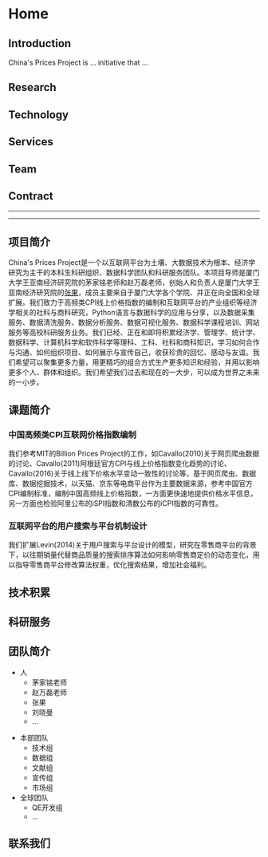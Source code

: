 # Home

## Introduction

China's Prices Project is ... initiative that ...


## Research


## Technology


## Services


## Team


## Contract

-----
-----

## 项目简介

China's Prices Project是一个以互联网平台为土壤、大数据技术为根本、经济学研究为主干的本科生科研组织、数据科学团队和科研服务团队。本项目导师是厦门大学王亚南经济研究院的茅家铭老师和赵万磊老师，创始人和负责人是厦门大学王亚南经济研究院的[张果](zhangguo.me)，成员主要来自于厦门大学各个学院、并正在向全国和全球扩展。我们致力于高频类CPI线上价格指数的编制和互联网平台的产业组织等经济学相关的社科与商科研究，Python语言与数据科学的应用与分享，以及数据采集服务、数据清洗服务、数据分析服务、数据可视化服务、数据科学课程培训、网站服务等高校科研服务业务。我们已经、正在和即将积累经济学、管理学、统计学、数据科学、计算机科学和软件科学等理科、工科、社科和商科知识，学习如何合作与沟通、如何组织项目、如何展示与宣传自己，收获珍贵的回忆、感动与友谊。我们希望可以聚集更多力量，用更精巧的组合方式生产更多知识和经验，并用以影响更多个人、群体和组织。我们希望我们过去和现在的一大步，可以成为世界之未来的一小步。


## 课题简介

### 中国高频类CPI互联网价格指数编制

我们参考MIT的Billion Prices Project的工作，如Cavallo(2010)关于网页爬虫数据的讨论、Cavallo(2011)阿根廷官方CPI与线上价格指数变化趋势的讨论、Cavallo(2016)关于线上线下价格水平变动一致性的讨论等，基于网页爬虫、数据库、数据挖掘技术，以天猫、京东等电商平台作为主要数据来源，参考中国官方CPI编制标准，编制中国高频线上价格指数，一方面更快速地提供价格水平信息，另一方面也检验阿里公布的iSPI指数和清数公布的iCPI指数的可靠性。


### 互联网平台的用户搜索与平台机制设计

我们扩展Levin(2014)关于用户搜索与平台设计的模型，研究在零售商平台的背景下，以往期销量代替商品质量的搜索排序算法如何影响零售商定价的动态变化，用以指导零售商平台修改算法权重，优化搜索结果，增加社会福利。


## 技术积累


## 科研服务


## 团队简介

- 人
  - 茅家铭老师
  - 赵万磊老师
  - 张果
  - 刘晓曼
  - ...

<!--
照片+姓名+职责
-->

- 本部团队
  - 技术组
  - 数据组
  - 文献组
  - 宣传组
  - 市场组
- 全球团队
  - QE开发组
  - ... 

## 联系我们